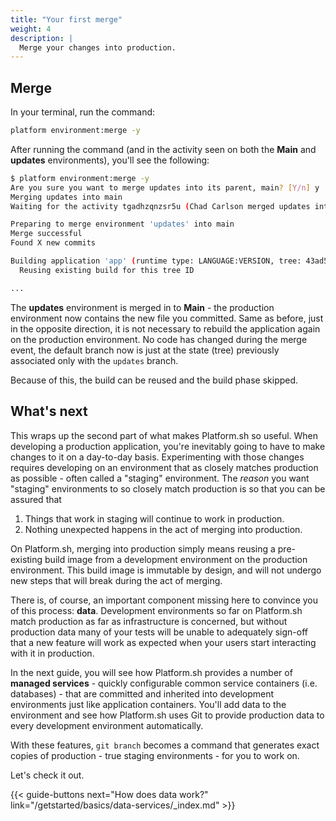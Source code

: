 ```yaml
---
title: "Your first merge"
weight: 4
description: |
  Merge your changes into production.
---
```


## Merge

In your terminal, run the command:

```bash
platform environment:merge -y
```

After running the command (and in the activity seen on both the **Main** and **updates** environments), you'll see the following:

```bash
$ platform environment:merge -y
Are you sure you want to merge updates into its parent, main? [Y/n] y
Merging updates into main
Waiting for the activity tgadhzqnzsr5u (Chad Carlson merged updates into Main):

Preparing to merge environment 'updates' into main
Merge successful
Found X new commits

Building application 'app' (runtime type: LANGUAGE:VERSION, tree: 43ad5c8)
  Reusing existing build for this tree ID

...

```

The **updates** environment is merged in to **Main** - the production environment now contains the new file you committed.
Same as before, just in the opposite direction, it is not necessary to rebuild the application again on the production environment. 
No code has changed during the merge event, the default branch now is just at the state (tree) previously associated only with the `updates` branch.

Because of this, the build can be reused and the build phase skipped. 

## What's next

This wraps up the second part of what makes Platform.sh so useful. 
When developing a production application, you're inevitably going to have to make changes to it on a day-to-day basis. 
Experimenting with those changes requires developing on an environment that as closely matches production as possible - often called a "staging" environment. 
The _reason_ you want "staging" environments to so closely match production is so that you can be assured that 

1. Things that work in staging will continue to work in production.
1. Nothing unexpected happens in the act of merging into production. 

On Platform.sh, merging into production simply means reusing a pre-existing build image from a development environment on the production environment. 
This build image is immutable by design, and will not undergo new steps that will break during the act of merging. 

There is, of course, an important component missing here to convince you of this process: **data**.
Development environments so far on Platform.sh match production as far as infrastructure is concerned, but without production data many of your tests will be unable to adequately sign-off that a new feature will work as expected when your users start interacting with it in production. 

In the next guide, you will see how Platform.sh provides a number of **managed services** - quickly configurable common service containers (i.e. databases) - that are committed and inherited into development environments just like application containers. 
You'll add data to the environment and see how Platform.sh uses Git to provide production data to every development environment automatically. 

With these features, `git branch` becomes a command that generates exact copies of production - true staging environments - for you to work on. 

Let's check it out.

{{< guide-buttons next="How does data work?" link="/getstarted/basics/data-services/_index.md" >}}
